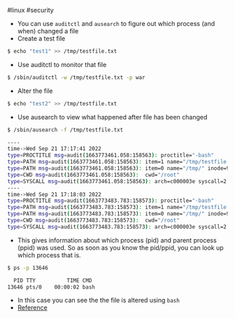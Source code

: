 #linux #security

- You can use `auditctl` and `ausearch` to figure out which process (and when) changed a file
- Create a test file

```sh
$ echo "test1" >> /tmp/testfile.txt
```

- Use auditctl to monitor that file

```sh
$ /sbin/auditctl -w /tmp/testfile.txt -p war
```

- Alter the file

```sh
$ echo "test2" >> /tmp/testfile.txt
```

- Use ausearch to view what happened after file has been changed

```sh
$ /sbin/ausearch -f /tmp/testfile.txt

----
time->Wed Sep 21 17:17:41 2022
type=PROCTITLE msg=audit(1663773461.058:158563): proctitle="-bash"
type=PATH msg=audit(1663773461.058:158563): item=1 name="/tmp/testfile.txt" inode=737307 dev=00:26 mode=0100644 ouid=0 ogid=0 rdev=00:00 obj=unconfined_u:object_r:user_tmp_t:s0 objtype=NORMAL cap_fp=0000000000000000 cap_fi=0000000000000000 cap_fe=0 cap_fver=0
type=PATH msg=audit(1663773461.058:158563): item=0 name="/tmp/" inode=9994 dev=00:26 mode=041777 ouid=0 ogid=0 rdev=00:00 obj=system_u:object_r:tmp_t:s0 objtype=PARENT cap_fp=0000000000000000 cap_fi=0000000000000000 cap_fe=0 cap_fver=0
type=CWD msg=audit(1663773461.058:158563):  cwd="/root"
type=SYSCALL msg=audit(1663773461.058:158563): arch=c000003e syscall=2 success=yes exit=3 a0=df7ed0 a1=441 a2=1b6 a3=0 items=2 ppid=13642 pid=13646 auid=2046 uid=0 gid=0 euid=0 suid=0 fsuid=0 egid=0 sgid=0 fsgid=0 tty=pts0 ses=36 comm="bash" exe="/usr/bin/bash" subj=unconfined_u:unconfined_r:unconfined_t:s0-s0:c0.c1023 key="hosts-file"
----
time->Wed Sep 21 17:18:03 2022
type=PROCTITLE msg=audit(1663773483.783:158573): proctitle="-bash"
type=PATH msg=audit(1663773483.783:158573): item=1 name="/tmp/testfile.txt" inode=737307 dev=00:26 mode=0100644 ouid=0 ogid=0 rdev=00:00 obj=unconfined_u:object_r:user_tmp_t:s0 objtype=NORMAL cap_fp=0000000000000000 cap_fi=0000000000000000 cap_fe=0 cap_fver=0
type=PATH msg=audit(1663773483.783:158573): item=0 name="/tmp/" inode=9994 dev=00:26 mode=041777 ouid=0 ogid=0 rdev=00:00 obj=system_u:object_r:tmp_t:s0 objtype=PARENT cap_fp=0000000000000000 cap_fi=0000000000000000 cap_fe=0 cap_fver=0
type=CWD msg=audit(1663773483.783:158573):  cwd="/root"
type=SYSCALL msg=audit(1663773483.783:158573): arch=c000003e syscall=2 success=yes exit=3 a0=dfece0 a1=441 a2=1b6 a3=0 items=2 ppid=13642 pid=13646 auid=2046 uid=0 gid=0 euid=0 suid=0 fsuid=0 egid=0 sgid=0 fsgid=0 tty=pts0 ses=36 comm="bash" exe="/usr/bin/bash" subj=unconfined_u:unconfined_r:unconfined_t:s0-s0:c0.c1023 key="hosts-file"
```

- This gives information about which process (pid) and parent process (ppid) was used. So as soon as you know the pid/ppid, you can look up which process that is.

```sh
$ ps -p 13646

  PID TTY          TIME CMD
13646 pts/0    00:00:02 bash
```

- In this case you can see the the file is altered using `bash`
- [Reference](https://serverfault.com/questions/320716/find-out-which-process-is-changing-a-file "https://serverfault.com/questions/320716/find-out-which-process-is-changing-a-file")
